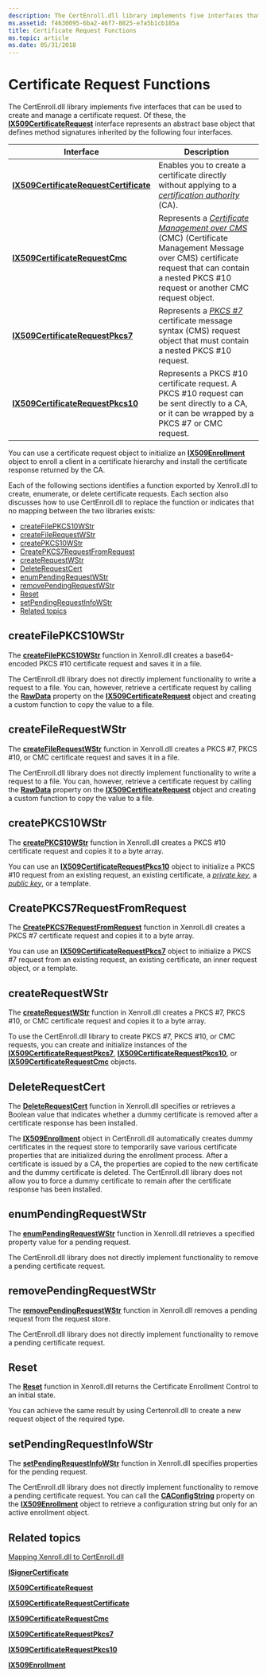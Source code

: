 ```yaml
---
description: The CertEnroll.dll library implements five interfaces that can be used to create and manage a certificate request.
ms.assetid: f4630095-6ba2-46f7-8825-e7a5b1cb185a
title: Certificate Request Functions
ms.topic: article
ms.date: 05/31/2018
---
```


# Certificate Request Functions

The CertEnroll.dll library implements five interfaces that can be used to create and manage a certificate request. Of these, the [**IX509CertificateRequest**](/windows/desktop/api/CertEnroll/nn-certenroll-ix509certificaterequest) interface represents an abstract base object that defines method signatures inherited by the following four interfaces.

| Interface                                                                        | Description                                                                                                                                                                                                                                                                                                            |
|----------------------------------------------------------------------------------|------------------------------------------------------------------------------------------------------------------------------------------------------------------------------------------------------------------------------------------------------------------------------------------------------------------------|
| [**IX509CertificateRequestCertificate**](/windows/desktop/api/CertEnroll/nn-certenroll-ix509certificaterequestcertificate) | Enables you to create a certificate directly without applying to a [*certification authority*](/windows/desktop/SecGloss/c-gly) (CA).<br/>                                                                                                            |
| [**IX509CertificateRequestCmc**](/windows/desktop/api/CertEnroll/nn-certenroll-ix509certificaterequestcmc)                 | Represents a [*Certificate Management over CMS*](/windows/desktop/SecGloss/c-gly) (CMC) (Certificate Management Message over CMS) certificate request that can contain a nested PKCS \#10 request or another CMC request object.<br/> |
| [**IX509CertificateRequestPkcs7**](/windows/desktop/api/CertEnroll/nn-certenroll-ix509certificaterequestpkcs7)             | Represents a [*PKCS \#7*](/windows/desktop/SecGloss/p-gly) certificate message syntax (CMS) request object that must contain a nested PKCS \#10 request.<br/>                                                                                                         |
| [**IX509CertificateRequestPkcs10**](/windows/desktop/api/CertEnroll/nn-certenroll-ix509certificaterequestpkcs10)           | Represents a PKCS \#10 certificate request. A PKCS \#10 request can be sent directly to a CA, or it can be wrapped by a PKCS \#7 or CMC request.<br/>                                                                                                                                                            |



 

You can use a certificate request object to initialize an [**IX509Enrollment**](/windows/desktop/api/CertEnroll/nn-certenroll-ix509enrollment) object to enroll a client in a certificate hierarchy and install the certificate response returned by the CA.

Each of the following sections identifies a function exported by Xenroll.dll to create, enumerate, or delete certificate requests. Each section also discusses how to use CertEnroll.dll to replace the function or indicates that no mapping between the two libraries exists:

-   [createFilePKCS10WStr](#createfilepkcs10wstr)
-   [createFileRequestWStr](#createfilerequestwstr)
-   [createPKCS10WStr](#createpkcs10wstr)
-   [CreatePKCS7RequestFromRequest](#createpkcs7requestfromrequest)
-   [createRequestWStr](#createrequestwstr)
-   [DeleteRequestCert](#deleterequestcert)
-   [enumPendingRequestWStr](#enumpendingrequestwstr)
-   [removePendingRequestWStr](#removependingrequestwstr)
-   [Reset](#reset)
-   [setPendingRequestInfoWStr](#setpendingrequestinfowstr)
-   [Related topics](#related-topics)

## createFilePKCS10WStr

The [**createFilePKCS10WStr**](/windows/desktop/api/xenroll/nf-xenroll-ienroll-createfilepkcs10wstr) function in Xenroll.dll creates a base64-encoded PKCS \#10 certificate request and saves it in a file.

The CertEnroll.dll library does not directly implement functionality to write a request to a file. You can, however, retrieve a certificate request by calling the [**RawData**](/windows/desktop/api/CertEnroll/nf-certenroll-ix509certificaterequest-get_rawdata) property on the [**IX509CertificateRequest**](/windows/desktop/api/CertEnroll/nn-certenroll-ix509certificaterequest) object and creating a custom function to copy the value to a file.

## createFileRequestWStr

The [**createFileRequestWStr**](/windows/desktop/api/xenroll/nf-xenroll-ienroll4-createfilerequestwstr) function in Xenroll.dll creates a PKCS \#7, PKCS \#10, or CMC certificate request and saves it in a file.

The CertEnroll.dll library does not directly implement functionality to write a request to a file. You can, however, retrieve a certificate request by calling the [**RawData**](/windows/desktop/api/CertEnroll/nf-certenroll-ix509certificaterequest-get_rawdata) property on the [**IX509CertificateRequest**](/windows/desktop/api/CertEnroll/nn-certenroll-ix509certificaterequest) object and creating a custom function to copy the value to a file.

## createPKCS10WStr

The [**createPKCS10WStr**](/windows/desktop/api/xenroll/nf-xenroll-ienroll-createpkcs10wstr) function in Xenroll.dll creates a PKCS \#10 certificate request and copies it to a byte array.

You can use an [**IX509CertificateRequestPkcs10**](/windows/desktop/api/CertEnroll/nn-certenroll-ix509certificaterequestpkcs10) object to initialize a PKCS \#10 request from an existing request, an existing certificate, a [*private key*](/windows/desktop/SecGloss/p-gly), a [*public key*](/windows/desktop/SecGloss/p-gly), or a template.

## CreatePKCS7RequestFromRequest

The [**CreatePKCS7RequestFromRequest**](/windows/desktop/api/xenroll/nf-xenroll-ienroll-createpkcs7requestfromrequest) function in Xenroll.dll creates a PKCS \#7 certificate request and copies it to a byte array.

You can use an [**IX509CertificateRequestPkcs7**](/windows/desktop/api/CertEnroll/nn-certenroll-ix509certificaterequestpkcs7) object to initialize a PKCS \#7 request from an existing request, an existing certificate, an inner request object, or a template.

## createRequestWStr

The [**createRequestWStr**](/windows/desktop/api/xenroll/nf-xenroll-ienroll4-createrequestwstr) function in Xenroll.dll creates a PKCS \#7, PKCS \#10, or CMC certificate request and copies it to a byte array.

To use the CertEnroll.dll library to create PKCS \#7, PKCS \#10, or CMC requests, you can create and initialize instances of the [**IX509CertificateRequestPkcs7**](/windows/desktop/api/CertEnroll/nn-certenroll-ix509certificaterequestpkcs7), [**IX509CertificateRequestPkcs10**](/windows/desktop/api/CertEnroll/nn-certenroll-ix509certificaterequestpkcs10), or [**IX509CertificateRequestCmc**](/windows/desktop/api/CertEnroll/nn-certenroll-ix509certificaterequestcmc) objects.

## DeleteRequestCert

The [**DeleteRequestCert**](/windows/desktop/api/xenroll/nf-xenroll-ienroll-get_deleterequestcert) function in Xenroll.dll specifies or retrieves a Boolean value that indicates whether a dummy certificate is removed after a certificate response has been installed.

The [**IX509Enrollment**](/windows/desktop/api/CertEnroll/nn-certenroll-ix509enrollment) object in CertEnroll.dll automatically creates dummy certificates in the request store to temporarily save various certificate properties that are initialized during the enrollment process. After a certificate is issued by a CA, the properties are copied to the new certificate and the dummy certificate is deleted. The CertEnroll.dll library does not allow you to force a dummy certificate to remain after the certificate response has been installed.

## enumPendingRequestWStr

The [**enumPendingRequestWStr**](/windows/desktop/api/xenroll/nf-xenroll-ienroll4-enumpendingrequestwstr) function in Xenroll.dll retrieves a specified property value for a pending request.

The CertEnroll.dll library does not directly implement functionality to remove a pending certificate request.

## removePendingRequestWStr

The [**removePendingRequestWStr**](/windows/desktop/api/xenroll/nf-xenroll-ienroll4-removependingrequestwstr) function in Xenroll.dll removes a pending request from the request store.

The CertEnroll.dll library does not directly implement functionality to remove a pending certificate request.

## Reset

The [**Reset**](/windows/desktop/api/xenroll/nf-xenroll-ienroll2-reset) function in Xenroll.dll returns the Certificate Enrollment Control to an initial state.

You can achieve the same result by using Certenroll.dll to create a new request object of the required type.

## setPendingRequestInfoWStr

The [**setPendingRequestInfoWStr**](/windows/desktop/api/xenroll/nf-xenroll-ienroll4-setpendingrequestinfowstr) function in Xenroll.dll specifies properties for the pending request.

The CertEnroll.dll library does not directly implement functionality to remove a pending certificate request. You can call the [**CAConfigString**](/windows/desktop/api/CertEnroll/nf-certenroll-ix509enrollment-get_caconfigstring) property on the [**IX509Enrollment**](/windows/desktop/api/CertEnroll/nn-certenroll-ix509enrollment) object to retrieve a configuration string but only for an active enrollment object.

## Related topics

<dl> <dt>

[Mapping Xenroll.dll to CertEnroll.dll](mapping-xenroll-dll-to-certenroll-dll.md)
</dt> <dt>

[**ISignerCertificate**](/windows/desktop/api/CertEnroll/nn-certenroll-isignercertificate)
</dt> <dt>

[**IX509CertificateRequest**](/windows/desktop/api/CertEnroll/nn-certenroll-ix509certificaterequest)
</dt> <dt>

[**IX509CertificateRequestCertificate**](/windows/desktop/api/CertEnroll/nn-certenroll-ix509certificaterequestcertificate)
</dt> <dt>

[**IX509CertificateRequestCmc**](/windows/desktop/api/CertEnroll/nn-certenroll-ix509certificaterequestcmc)
</dt> <dt>

[**IX509CertificateRequestPkcs7**](/windows/desktop/api/CertEnroll/nn-certenroll-ix509certificaterequestpkcs7)
</dt> <dt>

[**IX509CertificateRequestPkcs10**](/windows/desktop/api/CertEnroll/nn-certenroll-ix509certificaterequestpkcs10)
</dt> <dt>

[**IX509Enrollment**](/windows/desktop/api/CertEnroll/nn-certenroll-ix509enrollment)
</dt> </dl>

 

